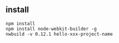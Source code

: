 install
----
```
npm install
npm install node-webkit-builder -g
nwbuild -v 0.12.1 hello-xxx-project-name
```
